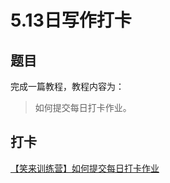 # 5.13日写作打卡

## 题目

完成一篇教程，教程内容为：

> 如何提交每日打卡作业。

## 打卡

[【笑来训练营】如何提交每日打卡作业](../jiao-cheng/xiao-lai-xun-lian-ying-ru-he-ti-jiao-mei-ri-da-ka-zuo-ye.md)

